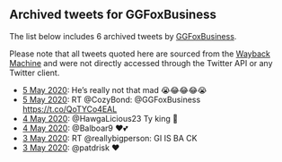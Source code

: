 ## Archived tweets for GGFoxBusiness

The list below includes 6 archived tweets by
[GGFoxBusiness](https://twitter.com/GGFoxBusiness).

Please note that all tweets quoted here are sourced from the
[Wayback Machine](https://web.archive.org) and were not directly accessed through the Twitter API or
any Twitter client.

* [ 5 May 2020](https://web.archive.org/web/20200505181141/https://twitter.com/GGFoxBusiness/status/1257734729136091138): He’s really not that mad 😭😂😂😂😭 <!--1257734729136091138-->
* [ 5 May 2020](https://web.archive.org/web/20200505121610/https://twitter.com/GGFoxBusiness/status/1257645260433272832): RT @CozyBond: @GGFoxBusiness https://t.co/QoTYCo4EAL <!--1257645260433272832-->
* [ 4 May 2020](https://web.archive.org/web/20200504094729/https://twitter.com/GGFoxBusiness/status/1257245455177535488): @HawgaLicious23 Ty king 👑 <!--1257245455177535488-->
* [ 4 May 2020](https://web.archive.org/web/20200504094623/https://twitter.com/GGFoxBusiness/status/1257245178357678082): @Balboar9 ❤️💕 <!--1257245178357678082-->
* [ 3 May 2020](https://web.archive.org/web/20200503182633/https://twitter.com/GGFoxBusiness/status/1257013694711492609): RT @reallybigperson: GI IS BA CK <!--1257013694711492609-->
* [ 3 May 2020](https://web.archive.org/web/20200503171353/https://twitter.com/GGFoxBusiness/status/1256995407541923842): @patdrisk ❤️ <!--1256995407541923842-->
